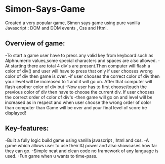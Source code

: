 # Simon-Says-Game

Created a very popular game, Simon says game using pure vanilla Javascript : DOM and DOM events , Css and Html.

## Overview of game:

-To start a game user have to press any valid key from keyboard such as Alphnumeric values,some special characters and spaces are also allowed.
-At starting there are total 4 div's are present.Then computer will flash a color of div() and user will have to press that only if user chooses wrong color of div then game is over.
-if user chooses the correct color of div then your level will be increased to 1 and it will go on. After that computer will flash another color of div but 
-Now user has to first choose/touch the previous color of div then have to choose the current div. If user chooses the correct order of color of div's 
-then game will go on and level will be increased as in respect and when user choose the wrong order of color than computer than Game will be over and your final level of score be displayed!

## Key-features:

-Built a fully logic build game using vanilla javascript , html and css.
-A game which allows user to use their IQ power and also showcases how far they can go.
-Simple neat and clean code no framework of any language is used.
-Fun game when u wants to time-pass.
